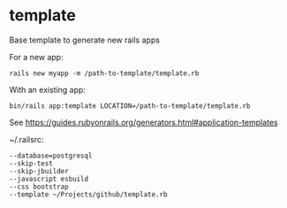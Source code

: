 # template
Base template to generate new rails apps

For a new app:
```
rails new myapp -m /path-to-template/template.rb
```

With an existing app:
```
bin/rails app:template LOCATION=/path-to-template/template.rb
```

See https://guides.rubyonrails.org/generators.html#application-templates

~/.railsrc:
```
--database=postgresql
--skip-test
--skip-jbuilder
--javascript esbuild
--css bootstrap
--template ~/Projects/github/template.rb

```
